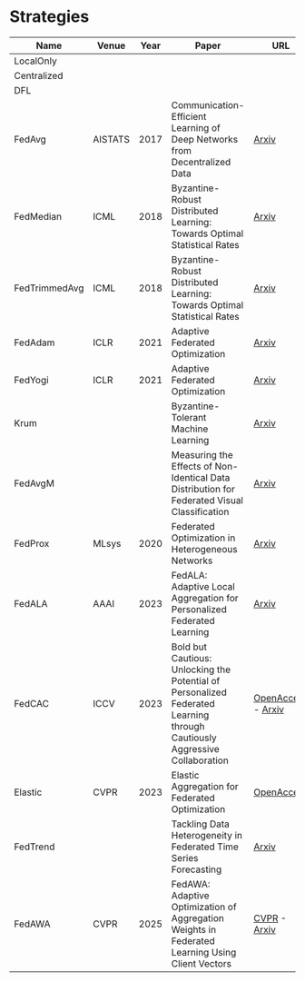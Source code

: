 # Strategies
| Name | Venue | Year | Paper | URL |
|------|-------|------| ----- | ----|
| LocalOnly | | | | | 
| Centralized | | | | |
| DFL | | | | |
| FedAvg | AISTATS | 2017 | Communication-Efficient Learning of Deep Networks from Decentralized Data | [Arxiv](https://arxiv.org/abs/1602.05629) |
| FedMedian | ICML | 2018 | Byzantine-Robust Distributed Learning: Towards Optimal Statistical Rates | [Arxiv](https://arxiv.org/abs/1803.01498) |
| FedTrimmedAvg | ICML | 2018 | Byzantine-Robust Distributed Learning: Towards Optimal Statistical Rates | [Arxiv](https://arxiv.org/abs/1803.01498) |
| FedAdam | ICLR | 2021 | Adaptive Federated Optimization | [Arxiv](https://arxiv.org/abs/2003.00295) |
| FedYogi | ICLR | 2021 | Adaptive Federated Optimization |  [Arxiv](https://arxiv.org/abs/2003.00295) |
| Krum | | | Byzantine-Tolerant Machine Learning | [Arxiv](https://arxiv.org/abs/1703.02757) |
| FedAvgM | | | Measuring the Effects of Non-Identical Data Distribution for Federated Visual Classification | [Arxiv](https://arxiv.org/abs/1909.06335) |
| FedProx | MLsys | 2020| Federated Optimization in Heterogeneous Networks | [Arxiv](https://arxiv.org/abs/1812.06127) |
| FedALA | AAAI | 2023 | FedALA: Adaptive Local Aggregation for Personalized Federated Learning | [Arxiv](https://arxiv.org/abs/2212.01197) |
| FedCAC | ICCV | 2023 | Bold but Cautious: Unlocking the Potential of Personalized Federated Learning through Cautiously Aggressive Collaboration | [OpenAccess](https://openaccess.thecvf.com/content/ICCV2023/html/Wu_Bold_but_Cautious_Unlocking_the_Potential_of_Personalized_Federated_Learning_ICCV_2023_paper.html) - [Arxiv](https://arxiv.org/abs/2309.11103) |
| Elastic | CVPR | 2023 | Elastic Aggregation for Federated Optimization | [OpenAccess](https://openaccess.thecvf.com/content/CVPR2023/html/Chen_Elastic_Aggregation_for_Federated_Optimization_CVPR_2023_paper.html) |
| FedTrend |  |  | Tackling Data Heterogeneity in Federated Time Series Forecasting | [Arxiv](https://arxiv.org/abs/2411.15716) |
| FedAWA | CVPR | 2025 | FedAWA: Adaptive Optimization of Aggregation Weights in Federated Learning Using Client Vectors | [CVPR](https://cvpr.thecvf.com/virtual/2025/poster/33857) - [Arxiv](https://arxiv.org/abs/2503.15842) |